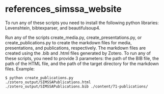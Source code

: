 # references_simssa_website
To run any of these scripts you need to install the following python libraries: Levenshtein, bibtexparser, and beautifulsoup4.

Run any of the scripts create_media.py, create_presentations.py, or create_publications.py to create the markdown files for media, presentations, and publications, respectively. The markdown files are created using the .bib and .html files generated by Zotero. To run any of these scripts, you need to provide 3 parameters: the path of the BIB file, the path of the HTML file, and the path of the target directory for the markdown files. Example:
```
$ python create_publications.py ./zotero_output/SIMSSAPublications.html ./zotero_output/SIMSSAPublications.bib ./content/71-publications/
```
